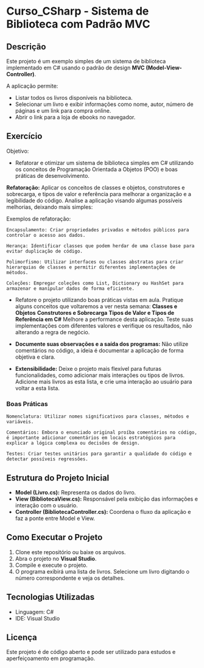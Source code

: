 ﻿# Curso_CSharp - Sistema de Biblioteca com Padrão MVC

## Descrição

Este projeto é um exemplo simples de um sistema de biblioteca implementado em C# usando o padrão de design **MVC (Model-View-Controller)**.

A aplicação permite:

- Listar todos os livros disponíveis na biblioteca.
- Selecionar um livro e exibir informações como nome, autor, número de páginas e um link para compra online.
- Abrir o link para a loja de ebooks no navegador.

## Exercício

Objetivo:

- Refatorar e otimizar um sistema de biblioteca simples em C# utilizando os conceitos de Programação Orientada a Objetos (POO) e boas práticas de desenvolvimento.

**Refatoração:**
Aplicar os conceitos de classes e objetos, construtores e sobrecarga, e tipos de valor e referência para melhorar a organização e a legibilidade do código. Analise a aplicação visando algumas possíveis melhorias, deixando mais simples:

Exemplos de refatoração:

    Encapsulamento: Criar propriedades privadas e métodos públicos para controlar o acesso aos dados.

    Herança: Identificar classes que podem herdar de uma classe base para evitar duplicação de código.

    Polimorfismo: Utilizar interfaces ou classes abstratas para criar hierarquias de classes e permitir diferentes implementações de métodos.

    Coleções: Empregar coleções como List, Dictionary ou HashSet para armazenar e manipular dados de forma eficiente.

- Refatore o projeto utilizando boas práticas vistas em aula. Pratique alguns conceitos que voltaremos a ver nesta semana:
**Classes e Objetos**
**Construtores e Sobrecarga**
**Tipos de Valor e Tipos de Referência em C#** Melhore a performance desta aplicação. Teste suas implementações com diferentes valores e verifique os resultados, não alterando a regra de negócio.

- **Documente suas observações e a saída dos programas:** Não utilize comentários no código, a ideia é documentar a aplicação de forma objetiva e clara.

- **Extensibilidade:** Deixe o projeto mais flexível para futuras funcionalidades, como adicionar mais interações ou tipos de livros. Adicione mais livros as esta lista, e crie uma interação ao usuário para voltar a esta lista.

### Boas Práticas

    Nomenclatura: Utilizar nomes significativos para classes, métodos e variáveis.

    Comentários: Embora o enunciado original proíba comentários no código, é importante adicionar comentários em locais estratégicos para explicar a lógica complexa ou decisões de design.
    
    Testes: Criar testes unitários para garantir a qualidade do código e detectar possíveis regressões.

## Estrutura do Projeto Inicial

- **Model (Livro.cs):** Representa os dados do livro.
- **View (BibliotecaView.cs):** Responsável pela exibição das informações e interação com o usuário.
- **Controller (BibliotecaController.cs):** Coordena o fluxo da aplicação e faz a ponte entre Model e View.

## Como Executar o Projeto

1. Clone este repositório ou baixe os arquivos.
2. Abra o projeto no **Visual Studio**.
3. Compile e execute o projeto.
4. O programa exibirá uma lista de livros. Selecione um livro digitando o número correspondente e veja os detalhes.

## Tecnologias Utilizadas

- Linguagem: C#
- IDE: Visual Studio

## Licença

Este projeto é de código aberto e pode ser utilizado para estudos e aperfeiçoamento em programação.
